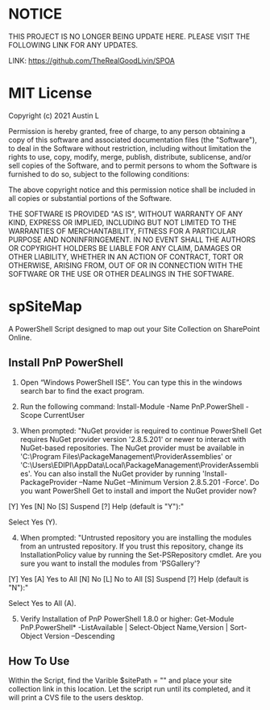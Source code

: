 # NOTICE
THIS PROJECT IS NO LONGER BEING UPDATE HERE. PLEASE VISIT THE FOLLOWING LINK FOR ANY UPDATES.

LINK: https://github.com/TheRealGoodLivin/SPOA

# MIT License

Copyright (c) 2021 Austin L

Permission is hereby granted, free of charge, to any person obtaining a copy
of this software and associated documentation files (the "Software"), to deal
in the Software without restriction, including without limitation the rights
to use, copy, modify, merge, publish, distribute, sublicense, and/or sell
copies of the Software, and to permit persons to whom the Software is
furnished to do so, subject to the following conditions:

The above copyright notice and this permission notice shall be included in all
copies or substantial portions of the Software.

THE SOFTWARE IS PROVIDED "AS IS", WITHOUT WARRANTY OF ANY KIND, EXPRESS OR
IMPLIED, INCLUDING BUT NOT LIMITED TO THE WARRANTIES OF MERCHANTABILITY,
FITNESS FOR A PARTICULAR PURPOSE AND NONINFRINGEMENT. IN NO EVENT SHALL THE
AUTHORS OR COPYRIGHT HOLDERS BE LIABLE FOR ANY CLAIM, DAMAGES OR OTHER
LIABILITY, WHETHER IN AN ACTION OF CONTRACT, TORT OR OTHERWISE, ARISING FROM,
OUT OF OR IN CONNECTION WITH THE SOFTWARE OR THE USE OR OTHER DEALINGS IN THE
SOFTWARE.

# spSiteMap
A PowerShell Script designed to map out your Site Collection on SharePoint Online.

## Install PnP PowerShell
1.	Open “Windows PowerShell ISE”. You can type this in the windows search bar to find the exact program.

2.	Run the following command: Install-Module -Name PnP.PowerShell -Scope CurrentUser

3.	When prompted: "NuGet provider is required to continue PowerShell Get requires NuGet provider version '2.8.5.201' or newer to interact with NuGet-based repositories. The NuGet provider must be available in 'C:\Program Files\PackageManagement\ProviderAssemblies' or 'C:\Users\EDIPI\AppData\Local\PackageManagement\ProviderAssemblies'. You can also install the NuGet provider by running 'Install-PackageProvider –Name NuGet –Minimum Version 2.8.5.201 -Force'. Do you want PowerShell Get to install and import the NuGet provider now?

[Y] Yes [N] No [S] Suspend [?] Help (default is "Y"):" 

Select Yes (Y).

4.	When prompted: "Untrusted repository you are installing the modules from an untrusted repository. If you trust this repository, change its InstallationPolicy value by running the Set-PSRepository cmdlet. Are you sure you want to install the modules from 'PSGallery'?

[Y] Yes [A] Yes to All [N] No [L] No to All [S] Suspend [?] Help (default is "N"):" 

Select Yes to All (A).

5.	Verify Installation of PnP PowerShell 1.8.0 or higher: Get-Module PnP.PowerShell* -ListAvailable | Select-Object Name,Version | Sort-Object Version –Descending

## How To Use
Within the Script, find the Varible $sitePath = "" and place your site collection link in this location. Let the script run until its completed, and it will print a CVS file to the users desktop.
